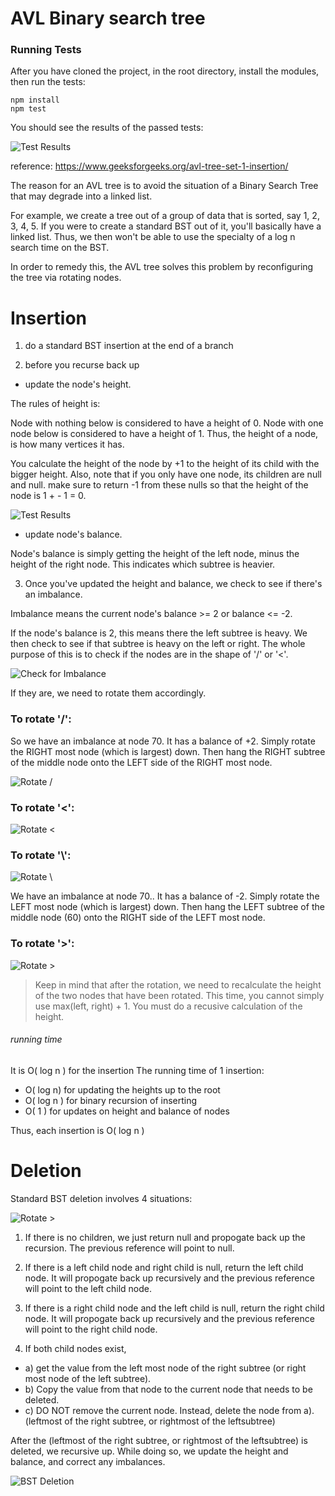 # AVL Binary search tree

### Running Tests

After you have cloned the project, in the root directory, install the modules, then run the tests:

```
npm install
npm test
```

You should see the results of the passed tests:

![Test Results](http://chineseruleof8.com/wp-content/uploads/2016/06/avl-tree-test.png)

reference:
https://www.geeksforgeeks.org/avl-tree-set-1-insertion/


The reason for an AVL tree is to avoid the situation of a Binary Search Tree that may degrade into a linked list.

For example, we create a tree out of a group of data that is sorted, say 1, 2, 3, 4, 5. If you were to create a standard BST out of it, you'll basically have a linked list. Thus, we then won't be able to use the specialty of a log n search time on the BST.

In order to remedy this, the AVL tree solves this problem by reconfiguring the tree via rotating nodes.

# Insertion

1) do a standard BST insertion at the end of a branch

2) before you recurse back up

- update the node's height. 

The rules of height is:

Node with nothing below is considered to have a height of 0.
Node with one node below is considered to have a height of 1.
Thus, the height of a node, is how many vertices it has.

You calculate the height of the node by +1 to the height of its child with the bigger height.
Also, note that if you only have one node, its children are null and null. make sure to return -1 from these nulls so that the height of the node is 1 + - 1 = 0.

![Test Results](http://chineseruleof8.com/wp-content/uploads/2016/06/subtree-height-e1555899574856.jpg)

- update node's balance. 

Node's balance is simply getting the height of the left node, minus the height of the right node.
This indicates which subtree is heavier.

3) Once you've updated the height and balance, we check to see if there's an imbalance.

Imbalance means the current node's balance >= 2 or balance <= -2.

If the node's balance is 2, this means there the left subtree is heavy. We then check to see if that subtree is heavy on the left or right. The whole purpose of this is to check if the nodes are in the shape of
'/' or '<'.

![Check for Imbalance](http://chineseruleof8.com/wp-content/uploads/2016/06/imbalance-e1555903534602.jpg)


If they are, we need to rotate them accordingly. 

### To rotate '/': 

So we have an imbalance at node 70. It has a balance of +2.
Simply rotate the RIGHT most node (which is largest) down. Then hang the RIGHT subtree of the middle node onto the LEFT side of the RIGHT most node. 

![Rotate /](http://chineseruleof8.com/wp-content/uploads/2016/06/rotation.jpg)


### To rotate '<':

![Rotate <](http://chineseruleof8.com/wp-content/uploads/2016/06/less-than-correct-balance.jpg)

### To rotate '\\':

![Rotate \\](http://chineseruleof8.com/wp-content/uploads/2016/06/rotate.jpg )

We have an imbalance at node 70.. It has a balance of -2.
Simply rotate the LEFT most node (which is largest) down. Then hang the LEFT subtree of the middle node (60) onto the RIGHT side of the LEFT most node. 

### To rotate '>':

![Rotate >](http://chineseruleof8.com/wp-content/uploads/2016/06/more-than-correct-balance-754x1024.jpg)


> Keep in mind that after the rotation, we need to recalculate the height of the two nodes that have been rotated. This time, you cannot simply use max(left, right) + 1. You must do a recusive calculation of the height.

###### running time
It is O( log n )  for the insertion
The running time of 1 insertion:

* O( log n) for updating the heights up to the root
* O( log n ) for binary recursion of inserting
* O( 1 ) for updates on height and balance of nodes

Thus, each insertion is O( log n )


# Deletion

Standard BST deletion involves 4 situations:

![Rotate >](http://chineseruleof8.com/wp-content/uploads/2016/06/more-than-correct-balance.jpg)

1) If there is no children, we just return null and propogate back up the recursion. The previous reference will point to null.

2) If there is a left child node and right child is null, return the left child node. It will propogate back up recursively and the previous reference will point to the left child node.

3) If there is a right child node and the left child is null, return the right child node. It will propogate back up recursively and the previous reference will point to the right child node.

4) If both child nodes exist, 

- a) get the value from the left most node of the right subtree (or right most node of the left subtree).
- b) Copy the value from that node to the current node that needs to be deleted.
- c) DO NOT remove the current node. Instead, delete the node from a). (leftmost of the right subtree, or rightmost of the leftsubtree)

After the (leftmost of the right subtree, or rightmost of the leftsubtree) is deleted, we recursive up. While doing so, we update the height and balance, and correct any imbalances.

![BST Deletion](http://chineseruleof8.com/wp-content/uploads/2016/06/bst_deletion-739x1024.jpg)